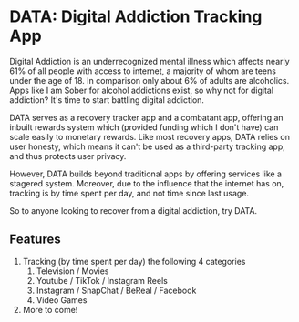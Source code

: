 # DATA: Digital Addiction Tracking App

Digital Addiction is an underrecognized mental illness which affects nearly 61% of all people with access to internet, a majority of whom are teens under the age of 18. In comparison only about 6% of adults are alcoholics. Apps like I am Sober for alcohol addictions exist, so why not for digital addiction? It's time to start battling digital addiction.

DATA serves as a recovery tracker app and a combatant app, offering an inbuilt rewards system which (provided funding which I don't have) can scale easily to monetary rewards. Like most recovery apps, DATA relies on user honesty, which means it can't be used as a third-party tracking app, and thus protects user privacy.

However, DATA builds beyond traditional apps by offering services like a stagered system. Moreover, due to the influence that the internet has on, tracking is by time spent per day, and not time since last usage.

So to anyone looking to recover from a digital addiction, try DATA.

## Features
1. Tracking (by time spent per day) the following 4 categories
    1. Television / Movies
    2. Youtube / TikTok / Instagram Reels
    3. Instagram / SnapChat / BeReal / Facebook
    4. Video Games 
3. More to come!